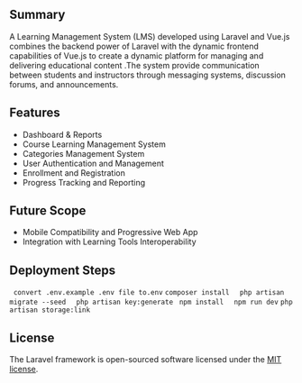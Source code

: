  ## Summary
A Learning Management System (LMS) developed using Laravel and Vue.js combines the backend power of Laravel with the dynamic frontend capabilities of Vue.js to create a dynamic platform for managing and delivering educational content .The system  provide communication between students and instructors through messaging systems, discussion forums, and announcements.



## Features
* Dashboard & Reports
* Course Learning Management System
* Categories Management System
* User Authentication and Management
* Enrollment and Registration
* Progress Tracking and Reporting 


## Future Scope
* Mobile Compatibility and Progressive Web App 
* Integration with Learning Tools Interoperability 


## Deployment Steps

 ``` convert .env.example .env file to.env```
```composer install  ```
```php artisan migrate --seed ```
```  php artisan key:generate ```
``` npm install```
```  npm run dev```
``` php artisan storage:link ```

   
## License
The Laravel framework is open-sourced software licensed under the [MIT license](https://opensource.org/licenses/MIT).
